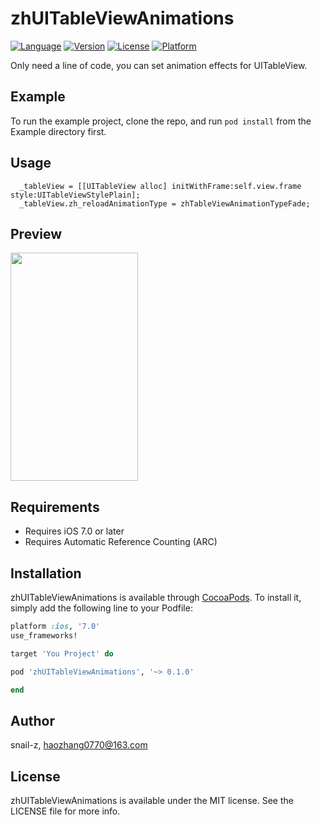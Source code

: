 # zhUITableViewAnimations

[![Language](https://img.shields.io/badge/Language-%20Objective--C%20-orange.svg)](https://travis-ci.org/snail-z/zhUITableViewAnimations)
[![Version](https://img.shields.io/badge/pod-v0.1.0-brightgreen.svg)](http://cocoapods.org/pods/zhUITableViewAnimations)
[![License](https://img.shields.io/badge/license-MIT-blue.svg)](http://cocoapods.org/pods/zhUITableViewAnimations)
[![Platform](https://img.shields.io/badge/platform-%20iOS7.0+%20-lightgrey.svg)](http://cocoapods.org/pods/zhUITableViewAnimations)

Only need a line of code, you can set animation effects for UITableView.

## Example

To run the example project, clone the repo, and run `pod install` from the Example directory first.

## Usage

```objc
  _tableView = [[UITableView alloc] initWithFrame:self.view.frame style:UITableViewStylePlain];
  _tableView.zh_reloadAnimationType = zhTableViewAnimationTypeFade;
```

## Preview   

<img src="https://github.com/snail-z/zhUITableViewAnimations/blob/master/Preview/zhUITableViewAnimations.gif?raw=true?raw=true" width="204px" height="365px">

## Requirements

- Requires iOS 7.0 or later
- Requires Automatic Reference Counting (ARC)

## Installation

zhUITableViewAnimations is available through [CocoaPods](http://cocoapods.org). To install
it, simply add the following line to your Podfile:

```ruby
platform :ios, '7.0'
use_frameworks!

target 'You Project' do

pod 'zhUITableViewAnimations', '~> 0.1.0'

end
```

## Author

snail-z, haozhang0770@163.com

## License

zhUITableViewAnimations is available under the MIT license. See the LICENSE file for more info.

